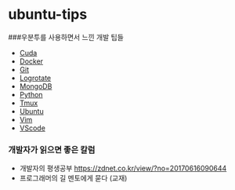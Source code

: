 # ubuntu-tips
###우분투를 사용하면서 느낀 개발 팁들

* [Cuda](cuda)
* [Docker](docker)
* [Git](git)
* [Logrotate](logrotate)
* [MongoDB](mongoDB)
* [Python](python)
* [Tmux](tmux)
* [Ubuntu](ubuntu)
* [Vim](vim)
* [VScode](vscode)

### 개발자가 읽으면 좋은 칼럼
* 개발자의 평생공부 https://zdnet.co.kr/view/?no=20170616090644
* 프로그래머의 길 멘토에게 묻다 (교재)

